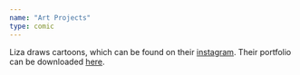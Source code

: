 ```yaml
---
name: "Art Projects"
type: comic
---
```

Liza draws cartoons, which can be found on their [instagram](https://www.instagram.com/leeza.chenko/).
Their portfolio can be downloaded [here](/assets/pdfs/Kravchenko_Portfolio.pdf). 
